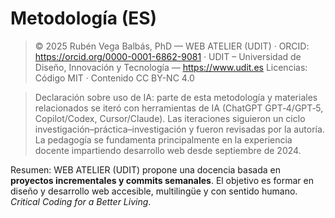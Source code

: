 # Metodología (ES)

> © 2025 Rubén Vega Balbás, PhD — WEB ATELIER (UDIT) · ORCID: <https://orcid.org/0000-0001-6862-9081> · UDIT – Universidad de Diseño, Innovación y Tecnología — <https://www.udit.es>
> Licencias: Código MIT · Contenido CC BY-NC 4.0

> Declaración sobre uso de IA: parte de esta metodología y materiales relacionados se iteró con herramientas de IA (ChatGPT GPT‑4/GPT‑5, Copilot/Codex, Cursor/Claude). Las iteraciones siguieron un ciclo investigación–práctica–investigación y fueron revisadas por la autoría. La pedagogía se fundamenta principalmente en la experiencia docente impartiendo desarrollo web desde septiembre de 2024.

Resumen: WEB ATELIER (UDIT) propone una docencia basada en **proyectos incrementales y commits semanales**.
El objetivo es formar en diseño y desarrollo web accesible, multilingüe y con sentido humano.
_Critical Coding for a Better Living_.

